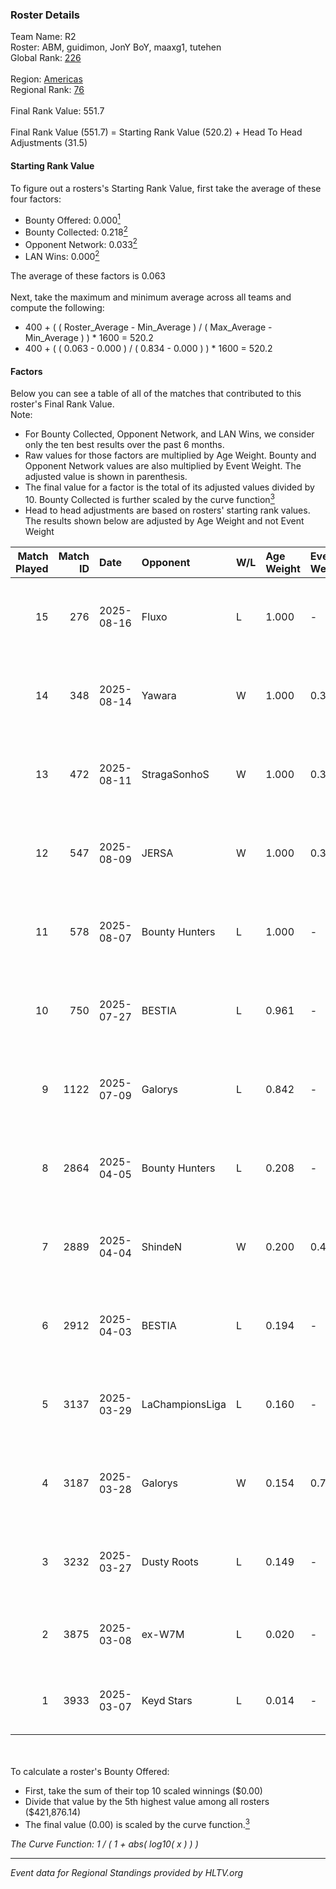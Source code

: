 ### Roster Details<br />
Team Name: R2<br />
Roster: ABM, guidimon, JonY BoY, maaxg1, tutehen<br />
Global Rank: [226](../../standings_global_2025_09_01.md)<br />
<br />
Region: [Americas]( ../../standings_americas_2025_09_01.md)<br />
Regional Rank: [76]( ../../standings_americas_2025_09_01.md)<br />
<br />
Final Rank Value:  551.7<br />
<br />
Final Rank Value (551.7) = Starting Rank Value (520.2) + Head To Head Adjustments (31.5)<br />

#### Starting Rank Value<br />
To figure out a rosters's Starting Rank Value, first take the average of these four factors:<br />
- Bounty Offered: 0.000[<sup>1</sup>](#table2)
- Bounty Collected: 0.218[<sup>2</sup>](#table1)
- Opponent Network: 0.033[<sup>2</sup>](#table1)
- LAN Wins: 0.000[<sup>2</sup>](#table1)

The average of these factors is 0.063<br />
<br />
Next, take the maximum and minimum average across all teams and compute the following:<br />
- 400 + ( ( Roster_Average - Min_Average ) / ( Max_Average - Min_Average ) ) * 1600 = 520.2
- 400 + ( ( 0.063 - 0.000 ) / ( 0.834 - 0.000 ) ) * 1600 = 520.2


#### Factors<br />
Below you can see a table of all of the matches that contributed to this roster's Final Rank Value.<br />
Note:<br />

- For Bounty Collected, Opponent Network, and LAN Wins, we consider only the ten best results over the past 6 months.
- Raw values for those factors are multiplied by Age Weight. Bounty and Opponent Network values are also multiplied by Event Weight. The adjusted value is shown in parenthesis.
- The final value for a factor is the total of its adjusted values divided by 10. Bounty Collected is further scaled by the curve function[<sup>3</sup>](#curveFunction)
- Head to head adjustments are based on rosters' starting rank values. The results shown below are adjusted by Age Weight and not Event Weight
<span id="table1"></span><br />


| Match Played | Match ID | Date       | Opponent        | W/L | Age Weight | Event Weight | Bounty Collected | Opponent Network | LAN Wins  | H2H Adj. | Roster                                   |
| -: | -: | :- | :- | :- | :- | :- | :- | :- | :- | -: | :- |
|           15 |      276 | 2025-08-16 | Fluxo           | L   | 1.000      | -            | -                | -                | -         |    -1.98 | ABM, guidimon, JonY BoY, maaxg1, tutehen |
|           14 |      348 | 2025-08-14 | Yawara          | W   | 1.000      | 0.371        | 0.006 (0.002)    | 0.364 (0.135)    | 0 (0.000) |    22.76 | ABM, guidimon, JonY BoY, maaxg1, tutehen |
|           13 |      472 | 2025-08-11 | StragaSonhoS    | W   | 1.000      | 0.371        | 0.000 (0.000)    | 0.147 (0.054)    | 0 (0.000) |    16.29 | ABM, guidimon, JonY BoY, maaxg1, tutehen |
|           12 |      547 | 2025-08-09 | JERSA           | W   | 1.000      | 0.371        | 0.000 (0.000)    | 0.123 (0.046)    | 0 (0.000) |    13.78 | ABM, guidimon, JonY BoY, maaxg1, tutehen |
|           11 |      578 | 2025-08-07 | Bounty Hunters  | L   | 1.000      | -            | -                | -                | -         |    -5.81 | ABM, JonY BoY, maaxg1, nbl, tutehen      |
|           10 |      750 | 2025-07-27 | BESTIA          | L   | 0.961      | -            | -                | -                | -         |    -2.84 | ABM, guidimon, JonY BoY, maaxg1, tutehen |
|            9 |     1122 | 2025-07-09 | Galorys         | L   | 0.842      | -            | -                | -                | -         |   -12.43 | ABM, JonY BoY, maaxg1, nbl, tutehen      |
|            8 |     2864 | 2025-04-05 | Bounty Hunters  | L   | 0.208      | -            | -                | -                | -         |    -1.41 | ABM, JonY BoY, maaxg1, nbl, tutehen      |
|            7 |     2889 | 2025-04-04 | ShindeN         | W   | 0.200      | 0.435        | 0.006 (0.000)    | 0.723 (0.063)    | 0 (0.000) |     5.09 | ABM, JonY BoY, maaxg1, nbl, tutehen      |
|            6 |     2912 | 2025-04-03 | BESTIA          | L   | 0.194      | -            | -                | -                | -         |    -0.59 | ABM, JonY BoY, maaxg1, nbl, tutehen      |
|            5 |     3137 | 2025-03-29 | LaChampionsLiga | L   | 0.160      | -            | -                | -                | -         |    -2.62 | ABM, JonY BoY, maaxg1, nbl, tutehen      |
|            4 |     3187 | 2025-03-28 | Galorys         | W   | 0.154      | 0.769        | 0.000 (0.000)    | 0.238 (0.028)    | 0 (0.000) |     2.55 | ABM, JonY BoY, maaxg1, nbl, tutehen      |
|            3 |     3232 | 2025-03-27 | Dusty Roots     | L   | 0.149      | -            | -                | -                | -         |    -1.02 | ABM, JonY BoY, maaxg1, nbl, tutehen      |
|            2 |     3875 | 2025-03-08 | ex-W7M          | L   | 0.020      | -            | -                | -                | -         |    -0.19 | JonY BoY, maaxg1, nbl, timo, tutehen     |
|            1 |     3933 | 2025-03-07 | Keyd Stars      | L   | 0.014      | -            | -                | -                | -         |    -0.10 | JonY BoY, maaxg1, nbl, timo, tutehen     |

<br />
<span id="table2"></span><br />
To calculate a roster's Bounty Offered:<br />

- First, take the sum of their top 10 scaled winnings ($0.00)
- Divide that value by the 5th highest value among all rosters ($421,876.14)
- The final value (0.00) is scaled by the curve function.[<sup>3</sup>](#curveFunction)

<span id="curveFunction"></span>_The Curve Function: 1 / ( 1 + abs( log10( x ) ) )_<br />

---
_Event data for Regional Standings provided by HLTV.org_<br />
